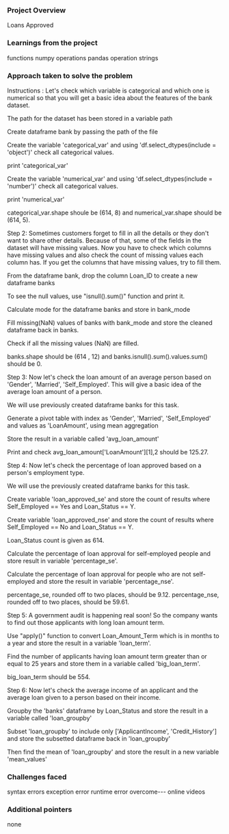### Project Overview

 Loans Approved


### Learnings from the project

 functions 
numpy operations
pandas operation
strings


### Approach taken to solve the problem

 Instructions :
Let's check which variable is categorical and which one is numerical so that you will get a basic idea about the features of the bank dataset.

The path for the dataset has been stored in a variable path

Create dataframe bank by passing the path of the file

Create the variable 'categorical_var' and using 'df.select_dtypes(include = 'object')' check all categorical values.

print 'categorical_var'

Create the variable 'numerical_var' and using 'df.select_dtypes(include = 'number')' check all categorical values.

print 'numerical_var'

categorical_var.shape shoule be (614, 8) and numerical_var.shape should be (614, 5).

Step 2: Sometimes customers forget to fill in all the details or they don't want to share other details. Because of that, some of the fields in the dataset will have missing values. Now you have to check which columns have missing values and also check the count of missing values each column has. If you get the columns that have missing values, try to fill them.

From the dataframe bank, drop the column Loan_ID to create a new dataframe banks

To see the null values, use "isnull().sum()" function and print it.

Calculate mode for the dataframe banks and store in bank_mode

Fill missing(NaN) values of banks with bank_mode and store the cleaned dataframe back in banks.

Check if all the missing values (NaN) are filled.

banks.shape should be (614 , 12) and banks.isnull().sum().values.sum() should be 0.

Step 3: Now let's check the loan amount of an average person based on 'Gender', 'Married', 'Self_Employed'. This will give a basic idea of the average loan amount of a person.

We will use previously created dataframe banks for this task.

Generate a pivot table with index as 'Gender', 'Married', 'Self_Employed' and values as 'LoanAmount', using mean aggregation

Store the result in a variable called 'avg_loan_amount'

Print and check avg_loan_amount['LoanAmount'][1],2 should be 125.27.

Step 4: Now let's check the percentage of loan approved based on a person's employment type.

We will use the previously created dataframe banks for this task.

Create variable 'loan_approved_se' and store the count of results where Self_Employed == Yes and Loan_Status == Y.

Create variable 'loan_approved_nse' and store the count of results where Self_Employed == No and Loan_Status == Y.

Loan_Status count is given as 614.

Calculate the percentage of loan approval for self-employed people and store result in variable 'percentage_se'.

Calculate the percentage of loan approval for people who are not self-employed and store the result in variable 'percentage_nse'.

percentage_se, rounded off to two places, should be 9.12.
percentage_nse, rounded off to two places, should be 59.61.

Step 5: A government audit is happening real soon! So the company wants to find out those applicants with long loan amount term.

Use "apply()" function to convert Loan_Amount_Term which is in months to a year and store the result in a variable 'loan_term'.

Find the number of applicants having loan amount term greater than or equal to 25 years and store them in a variable called 'big_loan_term'.

big_loan_term should be 554.

Step 6: Now let's check the average income of an applicant and the average loan given to a person based on their income.

Groupby the 'banks' dataframe by Loan_Status and store the result in a variable called 'loan_groupby'

Subset 'loan_groupby' to include only ['ApplicantIncome', 'Credit_History'] and store the subsetted dataframe back in 'loan_groupby'

Then find the mean of 'loan_groupby' and store the result in a new variable 'mean_values'




### Challenges faced

 syntax errors
exception error
runtime error
overcome--- online videos


### Additional pointers

 none


